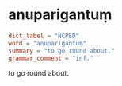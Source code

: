 # anuparigantuṃ

``` toml
dict_label = "NCPED"
word = "anuparigantuṃ"
summary = "to go round about."
grammar_comment = "inf."
```

to go round about.

